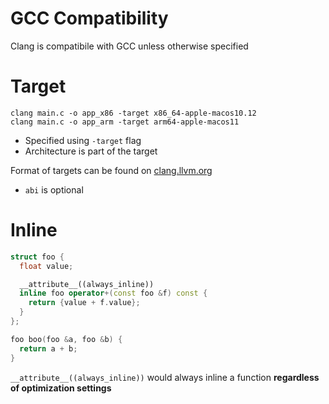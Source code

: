 # GCC Compatibility

Clang is compatibile with GCC unless otherwise specified

# Target

```
clang main.c -o app_x86 -target x86_64-apple-macos10.12
clang main.c -o app_arm -target arm64-apple-macos11
```

- Specified using `-target` flag
- Architecture is part of the target

Format of targets can be found on
[clang.llvm.org](https://clang.llvm.org/docs/CrossCompilation.html#general-cross-compilation-options-in-clang)

- `abi` is optional

# Inline

```cpp
struct foo {
  float value;

  __attribute__((always_inline))
  inline foo operator+(const foo &f) const {
    return {value + f.value};
  }
};

foo boo(foo &a, foo &b) {
  return a + b;
}
```

`__attribute__((always_inline))` would always inline a function **regardless
of optimization settings**
